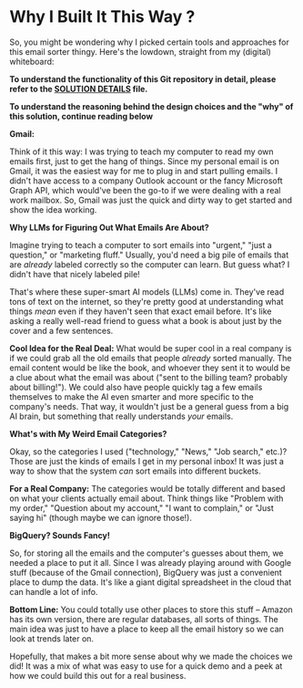 
# Why I Built It This Way ?

So, you might be wondering why I picked certain tools and approaches for this email sorter thingy. Here's the lowdown, straight from my (digital) whiteboard:

**To understand the functionality of this Git repository in detail, please refer to the [SOLUTION DETAILS](SOLUTION.md) file.**

**To understand the reasoning behind the design choices and the "why" of this solution, continue reading below**

**Gmail:**

Think of it this way: I was trying to teach my computer to read my own emails first, just to get the hang of things. Since my personal email is on Gmail, it was the easiest way for me to plug in and start pulling emails. I didn't have access to a company Outlook account or the fancy Microsoft Graph API, which would've been the go-to if we were dealing with a real work mailbox. So, Gmail was just the quick and dirty way to get started and show the idea working.

**Why LLMs for Figuring Out What Emails Are About?**

Imagine trying to teach a computer to sort emails into "urgent," "just a question," or "marketing fluff." Usually, you'd need a big pile of emails that are *already* labeled correctly so the computer can learn. But guess what? I didn't have that nicely labeled pile!

That's where these super-smart AI models (LLMs) come in. They've read tons of text on the internet, so they're pretty good at understanding what things *mean* even if they haven't seen that exact email before. It's like asking a really well-read friend to guess what a book is about just by the cover and a few sentences.

**Cool Idea for the Real Deal:** What would be super cool in a real company is if we could grab all the old emails that people *already* sorted manually. The email content would be like the book, and whoever they sent it to would be a clue about what the email was about ("sent to the billing team? probably about billing!"). We could also have people quickly tag a few emails themselves to make the AI even smarter and more specific to the company's needs. That way, it wouldn't just be a general guess from a big AI brain, but something that really understands *your* emails.

**What's with My Weird Email Categories?**

Okay, so the categories I used ("technology," "News," "Job search," etc.)? Those are just the kinds of emails I get in my personal inbox! It was just a way to show that the system *can* sort emails into different buckets.

**For a Real Company:** The categories would be totally different and based on what your clients actually email about. Think things like "Problem with my order," "Question about my account," "I want to complain," or "Just saying hi" (though maybe we can ignore those!).

**BigQuery? Sounds Fancy!**

So, for storing all the emails and the computer's guesses about them, we needed a place to put it all. Since I was already playing around with Google stuff (because of the Gmail connection), BigQuery was just a convenient place to dump the data. It's like a giant digital spreadsheet in the cloud that can handle a lot of info.

**Bottom Line:** You could totally use other places to store this stuff – Amazon has its own version, there are regular databases, all sorts of things. The main idea was just to have a place to keep all the email history so we can look at trends later on.

Hopefully, that makes a bit more sense about why we made the choices we did! It was a mix of what was easy to use for a quick demo and a peek at how we could build this out for a real business.
